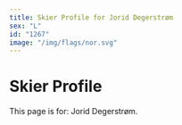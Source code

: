 ```yaml
---
title: Skier Profile for Jorid Degerstrøm
sex: "L"
id: "1267"
image: "/img/flags/nor.svg" 
---
```


# Skier Profile

This page is for: Jorid Degerstrøm.
    